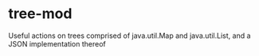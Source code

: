 # tree-mod
Useful actions on trees comprised of java.util.Map and java.util.List, and a JSON implementation thereof
